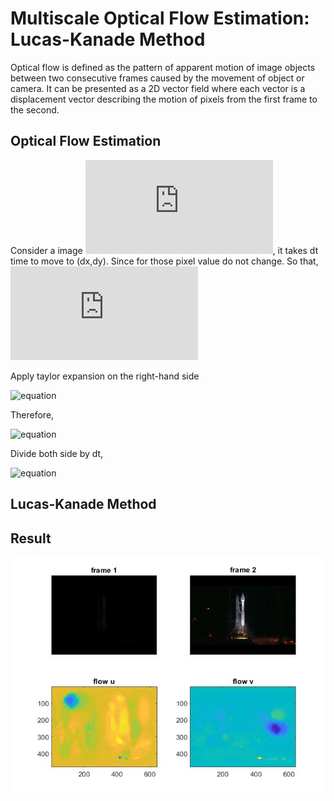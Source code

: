 # Multiscale Optical Flow Estimation: Lucas-Kanade Method
Optical flow is defined as the pattern of apparent motion of image objects between two consecutive frames caused by the movement of object or camera. It can be presented as a 2D vector field where each vector is a displacement vector describing the motion of pixels from the first frame to the second.

## Optical Flow Estimation
Consider a image ![equation](https://latex.codecogs.com/gif.latex?I(x,y,t)), it takes dt time to move to (dx,dy). Since for those pixel value do not change. So that, ![equation](https://latex.codecogs.com/gif.latex?I(x,y,t)=I(x&plus;dx,y&plus;dy,t&plus;dt))

Apply taylor expansion on the right-hand side

![equation](https://latex.codecogs.com/gif.latex?I(x&plus;dx,y&plus;dy,t&plus;dt)=I(x,y,t)&plus;\frac{\partial&space;I}{\partial&space;x}dx&plus;\frac{\partial&space;I}{\partial&space;y}dy&plus;\frac{\partial&space;I}{\partial&space;t}dt&plus;O(n^2))

Therefore, 

![equation](https://latex.codecogs.com/gif.latex?\frac{\partial&space;I}{\partial&space;x}dx&plus;\frac{\partial&space;I}{\partial&space;y}dy&plus;\frac{\partial&space;I}{\partial&space;t}dt=0)

Divide both side by dt,

![equation](https://latex.codecogs.com/gif.latex?\frac{\partial&space;I}{\partial&space;x}\frac{dx}{dt}&plus;\frac{\partial&space;I}{\partial&space;y}\frac{dy}{dt}&plus;\frac{\partial&space;I}{\partial&space;t}\frac{dt}{dt}=0)

## Lucas-Kanade Method


## Result
<img src="optical_flow.jpg">
